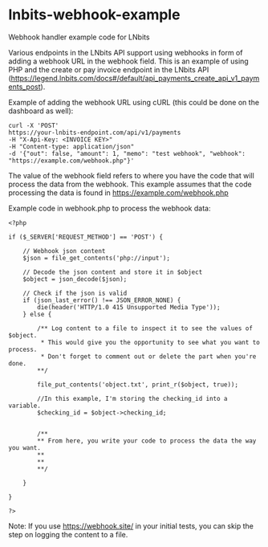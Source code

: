 # lnbits-webhook-example
Webhook handler example code for LNbits

Various endpoints in the LNbits API support using webhooks in form of adding a webhook URL in the webhook field. This is an example of using PHP and the create or pay invoice endpoint in the LNbits API (https://legend.lnbits.com/docs#/default/api_payments_create_api_v1_payments_post).

Example of adding the webhook URL using cURL (this could be done on the dashboard as well):

    
    curl -X 'POST'
    https://your-lnbits-endpoint.com/api/v1/payments
    -H "X-Api-Key: <INVOICE KEY>"
    -H "Content-type: application/json"
    -d '{"out": false, "amount": 1, "memo": "test webhook", "webhook": "https://example.com/webhook.php"}'
    

The value of the webhook field refers to where you have the code that will process the data from the webhook. This example assumes that the code processing the data is found in https://example.com/webhook.php


Example code in webhook.php to process the webhook data:

    
    <?php
    
    if ($_SERVER['REQUEST_METHOD'] == 'POST') {

        // Webhook json content
        $json = file_get_contents('php://input'); 
    
        // Decode the json content and store it in $object
        $object = json_decode($json);
    
        // Check if the json is valid
        if (json_last_error() !== JSON_ERROR_NONE) {
            die(header('HTTP/1.0 415 Unsupported Media Type'));
        } else {
    
            /** Log content to a file to inspect it to see the values of $object. 
             * This would give you the opportunity to see what you want to process. 
             * Don't forget to comment out or delete the part when you're done.
            **/
            
            file_put_contents('object.txt', print_r($object, true));
            
            //In this example, I'm storing the checking_id into a variable.
            $checking_id = $object->checking_id;
            
            
            /**
            ** From here, you write your code to process the data the way you want.
            **
            **
            **/
    
        }
    
    }
    
    ?>
    

Note:
If you use https://webhook.site/ in your initial tests, you can skip the step on logging the content to a file.

